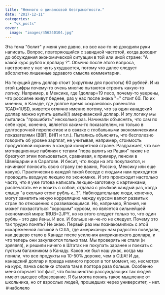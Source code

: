 ```yaml
---
title: "Немного о финансовой безграмотности."
date: "2017-12-11"
categories: 
  - "vk_posts"
cover:
  image: "images/456240104.jpg"
---
```


Эта тема "болит" у меня уже давно, но все как-то не доходили руки написать. Вопрос, повторяющийся с завидной частотой, когда доходит до обсуждения экономической ситуации в той или иной стране: "А какой курс рубля к доллару ?". Обычно после этого вопроса, настроение у нас чуть ухудшается, потому что далее следует абсолютно лишенные здравого смысла комментарии.

<!--more-->

На текущий день доллар стоит (округлим для простоты) 60 рублей. И из этой цифры почему-то очень многие пытаются строить какую-то логику. Например, в Мексике, где 1доллар=19 песо, почему-то уверены, что россияне живут беднее, раз у нас после знака "=" стоит 60. По их мнению, в Канаде, где долгое время сохранялось равенство 1CAD=1USD, живется отлично именно потому, что за один канадский доллар можно купить целый(!) американский доллар. И эту логику мы пытались "прошибить" несколько раз. Начинали объяснять, что сам по себе курс, конечно, является каким-то показателем, но только в долгосрочной перспективе и в связке с глобальными экономическими показателями (ВВП, ВНП и т.п.). Пытались объяснять, что бесполезно говорить об уровне зарплат, не учитывая, например, стоимость продуктовой корзины в каждой конкретной стране. Раздражает, что все мотивационные паблики с тегами "пора валить из Рашки" также не брезгуют этим пользоваться, сравнивая, к примеру, пенсии в Швейцарии и в Саратове. И бесит, что люди на это покупаются, и начинают поносить свою страну (не важно, Россию, Мексику или еще какую). Практически в каждой такой беседе с людьми нам приходится проводить вводную лекцию по экономике. И это происходит настолько часто, что я уже готова написать лекцию-заготовку с картинками, распечатать ее и возить с собой, отдавая с улыбкой каждый раз, когда слышу "а сколько стоит рубль к...?". Наблюдательные люди, конечно, могут заметить некую корреляцию между курсом валют развитых стран по отношению к развивающимся. Но, например, Япония, не может похвастаться "хорошим" курсом, но является сильнейшей экономикой мира: 1RUB=2JPY, но из этого следует только то, что один рубль - это две йены. И все. И больше ни-че-го не следует. Почему это так трудно понять? Не знаю. Первый раз мы познакомились с этой искареженной логикой в США, где американцы нам радостно поведали, как дешево стало в Канаде после усиления американского доллара, и что теперь они закупаются только там. Мы проверять не стали (и зряяяяя), и решили ничего в Штатах не покупать заранее и поехать с пустым багажником в Канаду. Каков же был наш ужас, когда мы поняли, что все продукты на 10-50% дороже, чем в США! И да, канадский доллар и правда немного просел в тот момент, но, несмотря на курс, пачка овсянки стоила там в полтора раза больше. Особенно меня огорчает тот факт, что большинство рассуждающих так людей имеют высшее образование. Я бы могла понять такое мышление от школьника, но от взрослых людей, прошедших через университет, - нет. ＃наболело
